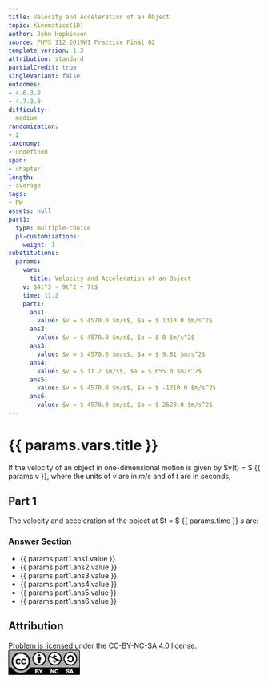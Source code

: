 ```yaml
---
title: Velocity and Acceleration of an Object
topic: Kinematics(1D)
author: John Hopkinson
source: PHYS 112 2019W1 Practice Final Q2
template_version: 1.3
attribution: standard
partialCredit: true
singleVariant: false
outcomes:
- 4.6.3.0
- 4.7.3.0
difficulty:
- medium
randomization:
- 2
taxonomy:
- undefined
span:
- chapter
length:
- average
tags:
- PW
assets: null
part1:
  type: multiple-choice
  pl-customizations:
    weight: 1
substitutions:
  params:
    vars:
      title: Velocity and Acceleration of an Object
    v: $4t^3 - 9t^2 + 7t$
    time: 11.2
    part1:
      ans1:
        value: $v = $ 4570.0 $m/s$, $a = $ 1310.0 $m/s^2$
      ans2:
        value: $v = $ 4570.0 $m/s$, $a = $ 0 $m/s^2$
      ans3:
        value: $v = $ 4570.0 $m/s$, $a = $ 9.81 $m/s^2$
      ans4:
        value: $v = $ 11.2 $m/s$, $a = $ 655.0 $m/s^2$
      ans5:
        value: $v = $ 4570.0 $m/s$, $a = $ -1310.0 $m/s^2$
      ans6:
        value: $v = $ 4570.0 $m/s$, $a = $ 2620.0 $m/s^2$
---
```

# {{ params.vars.title }}
If the velocity of an object in one-dimensional motion is given by $v(t) = $ {{ params.v }}, where the units of $v$ are in $m/s$ and of $t$ are in seconds,

## Part 1

The velocity and acceleration of the object at $t = $ {{ params.time }} $s$ are:

### Answer Section

- {{ params.part1.ans1.value }}
- {{ params.part1.ans2.value }}
- {{ params.part1.ans3.value }}
- {{ params.part1.ans4.value }}
- {{ params.part1.ans5.value }}
- {{ params.part1.ans6.value }}

## Attribution

Problem is licensed under the [CC-BY-NC-SA 4.0 license](https://creativecommons.org/licenses/by-nc-sa/4.0/).<br> ![The Creative Commons 4.0 license requiring attribution-BY, non-commercial-NC, and share-alike-SA license.](https://raw.githubusercontent.com/firasm/bits/master/by-nc-sa.png)